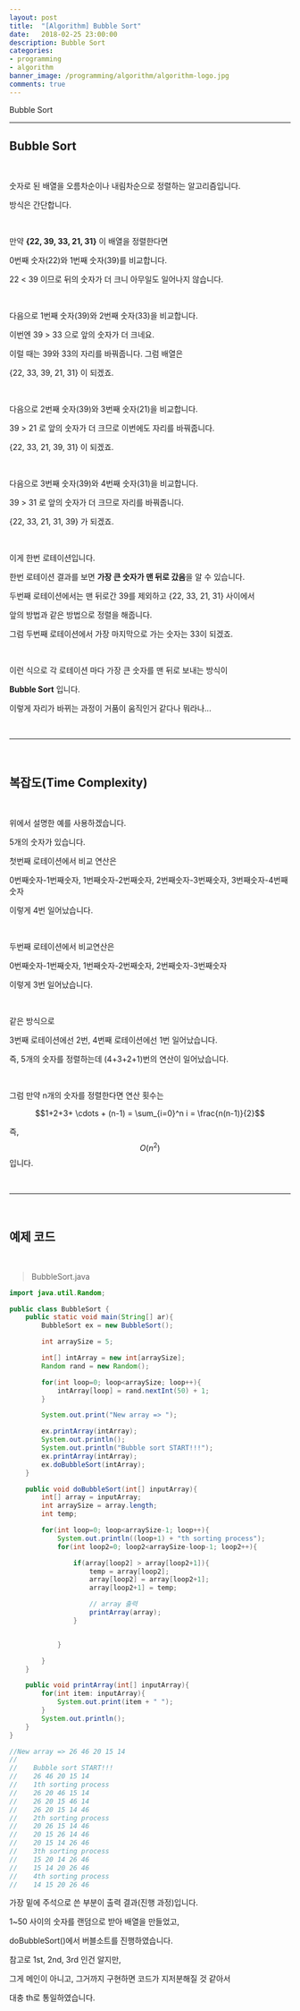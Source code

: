 ```yaml
---
layout: post
title:  "[Algorithm] Bubble Sort"
date:   2018-02-25 23:00:00
description: Bubble Sort
categories:
- programming
- algorithm
banner_image: /programming/algorithm/algorithm-logo.jpg
comments: true
---
```


Bubble Sort

---

## Bubble Sort

<br>

숫자로 된 배열을 오름차순이나 내림차순으로 정렬하는 알고리즘입니다.

방식은 간단합니다.

<br>

만약 **{22, 39, 33, 21, 31}** 이 배열을 정렬한다면

0번째 숫자(22)와 1번째 숫자(39)를 비교합니다.

22 < 39 이므로 뒤의 숫자가 더 크니 아무일도 일어나지 않습니다.

<br>

다음으로 1번째 숫자(39)와 2번째 숫자(33)을 비교합니다.

이번엔 39 > 33 으로 앞의 숫자가 더 크네요.

이럴 때는 39와 33의 자리를 바꿔줍니다. 그럼 배열은

{22, 33, 39, 21, 31} 이 되겠죠.

<br>

다음으로 2번째 숫자(39)와 3번째 숫자(21)을 비교합니다.

39 > 21 로 앞의 숫자가 더 크므로 이번에도 자리를 바꿔줍니다.

{22, 33, 21, 39, 31} 이 되겠죠.

<br>

다음으로 3번째 숫자(39)와 4번째 숫자(31)을 비교합니다.

39 > 31 로 앞의 숫자가 더 크므로 자리를 바꿔줍니다.

{22, 33, 21, 31, 39} 가 되겠죠.

<br>

이게 한번 로테이션입니다.

한번 로테이션 결과를 보면 **가장 큰 숫자가 맨 뒤로 갔음**을 알 수 있습니다.

두번째 로테이션에서는 맨 뒤로간 39를 제외하고 {22, 33, 21, 31} 사이에서

앞의 방법과 같은 방법으로 정렬을 해줍니다.

그럼 두번째 로테이션에서 가장 마지막으로 가는 숫자는 33이 되겠죠.

<br>

이런 식으로 각 로테이션 마다 가장 큰 숫자를 맨 뒤로 보내는 방식이

**Bubble Sort** 입니다.

이렇게 자리가 바뀌는 과정이 거품이 움직인거 같다나 뭐라나...

<br>
<hr>
<br>

## 복잡도(Time Complexity)

<br>

위에서 설명한 예를 사용하겠습니다.

5개의 숫자가 있습니다.

첫번째 로테이션에서 비교 연산은 

0번째숫자-1번째숫자, 1번째숫자-2번째숫자, 2번째숫자-3번째숫자, 3번째숫자-4번째숫자

이렇게 4번 일어났습니다.

<br>

두번째 로테이션에서 비교연산은

0번째숫자-1번째숫자, 1번째숫자-2번째숫자, 2번째숫자-3번째숫자

이렇게 3번 일어났습니다.

<br>

같은 방식으로

3번째 로테이션에선 2번, 4번째 로테이션에선 1번 일어났습니다.

즉, 5개의 숫자를 정렬하는데 (4+3+2+1)번의 연산이 일어났습니다.

<br>

그럼 만약 n개의 숫자를 정렬한다면 연산 횟수는

$$1+2+3+ \cdots + (n-1) = \sum_{i=0}^n i = \frac{n(n-1)}{2}$$

즉, $$O(n^2)$$ 입니다.

<br>
<hr>
<br>

## 예제 코드

<br>

> BubbleSort.java

~~~ java
import java.util.Random;

public class BubbleSort {
    public static void main(String[] ar){
        BubbleSort ex = new BubbleSort();

        int arraySize = 5;

        int[] intArray = new int[arraySize];
        Random rand = new Random();

        for(int loop=0; loop<arraySize; loop++){
            intArray[loop] = rand.nextInt(50) + 1;
        }

        System.out.print("New array => ");

        ex.printArray(intArray);
        System.out.println();
        System.out.println("Bubble sort START!!!");
        ex.printArray(intArray);
        ex.doBubbleSort(intArray);
    }

    public void doBubbleSort(int[] inputArray){
        int[] array = inputArray;
        int arraySize = array.length;
        int temp;

        for(int loop=0; loop<arraySize-1; loop++){
            System.out.println((loop+1) + "th sorting process");
            for(int loop2=0; loop2<arraySize-loop-1; loop2++){

                if(array[loop2] > array[loop2+1]){
                    temp = array[loop2];
                    array[loop2] = array[loop2+1];
                    array[loop2+1] = temp;

                    // array 출력
                    printArray(array);
                }


            }

        }
    }

    public void printArray(int[] inputArray){
        for(int item: inputArray){
            System.out.print(item + " ");
        }
        System.out.println();
    }
}

//New array => 26 46 20 15 14
//
//    Bubble sort START!!!
//    26 46 20 15 14
//    1th sorting process
//    26 20 46 15 14
//    26 20 15 46 14
//    26 20 15 14 46
//    2th sorting process
//    20 26 15 14 46
//    20 15 26 14 46
//    20 15 14 26 46
//    3th sorting process
//    15 20 14 26 46
//    15 14 20 26 46
//    4th sorting process
//    14 15 20 26 46 
~~~

가장 밑에 주석으로 쓴 부분이 출력 결과(진행 과정)입니다.

1~50 사이의 숫자를 랜덤으로 받아 배열을 만들었고,

doBubbleSort()에서 버블소트를 진행하였습니다.

참고로 1st, 2nd, 3rd 인건 알지만,

그게 메인이 아니고, 그거까지 구현하면 코드가 지저분해질 것 같아서

대충 th로 통일하였습니다.